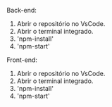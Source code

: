 Back-end:
1. Abrir o repositório no VsCode.
2. Abrir o terminal integrado. 
3. 'npm-install'
4. 'npm-start'

Front-end: 
1. Abrir o repositório no VsCode.
2. Abrir o terminal integrado. 
3. 'npm-install'
4. 'npm-start'
